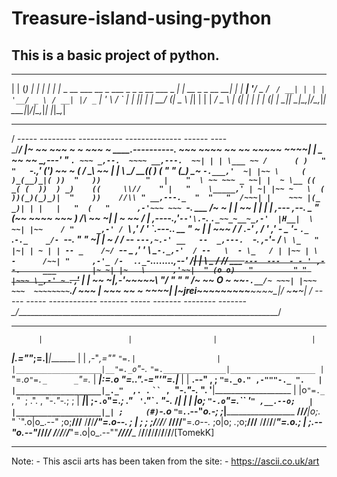 # Treasure-island-using-python

## This is a basic project of python. 
 _                                     _     _                 _ 
| |                                   (_)   | |               | |
| |_ _ __ ___  __ _ ___ _   _ _ __ ___ _ ___| | __ _ _ __   __| |
| __| '__/ _ \/ _` / __| | | | '__/ _ \ / __| |/ _` | '_ \ / _` |
| |_| | |  __/ (_| \__ \ |_| | | |  __/ \__ \ | (_| | | | | (_| |
 \__|_|  \___|\__,_|___/\__,_|_|  \___|_|___/_|\__,_|_| |_|\__,_|
 
   ____________________________________________________________________
 / \-----     ---------  -----------     -------------- ------    ----\
 \_/__________________________________________________________________/
 |~ ~~ ~~~ ~ ~ ~~~ ~ _____.----------._ ~~~  ~~~~ ~~   ~~  ~~~~~ ~~~~|
 |  _   ~~ ~~ __,---'_       "         `. ~~~ _,--.  ~~~~ __,---.  ~~|
 | | \___ ~~ /      ( )   "          "   `-.,' (') \~~ ~ (  / _\ \~~ |
 |  \    \__/_   __(( _)_      (    "   "     (_\_) \___~ `-.___,'  ~|
 |~~ \     (  )_(__)_|( ))  "   ))          "   |    "  \ ~~ ~~~ _ ~~|
 |  ~ \__ (( _( (  ))  ) _)    ((     \\//    " |   "    \_____,' | ~|
 |~~ ~   \  ( ))(_)(_)_)|  "    ))    //\\ " __,---._  "  "   "  /~~~|
 |    ~~~ |(_ _)| | |   |   "  (   "      ,-'~~~ ~~~ `-.   ___  /~ ~ |
 | ~~     |  |  |   |   _,--- ,--. _  "  (~~  ~~~~  ~~~ ) /___\ \~~ ~|
 |  ~ ~~ /   |      _,----._,'`--'\.`-._  `._~~_~__~_,-'  |H__|  \ ~~|
 |~~    / "     _,-' / `\ ,' / _'  \`.---.._          __        " \~ |
 | ~~~ / /   .-' , / ' _,'_  -  _ '- _`._ `.`-._    _/- `--.   " " \~|
 |  ~ / / _-- `---,~.-' __   --  _,---.  `-._   _,-'- / ` \ \_   " |~|
 | ~ | | -- _    /~/  `-_- _  _,' '  \ \_`-._,-'  / --   \  - \_   / |
 |~~ | \ -      /~~| "     ,-'_ /-  `_ ._`._`-...._____...._,--'  /~~|
 | ~~\  \_ /   /~~/    ___  `---  ---  - - ' ,--.     ___        |~ ~|
 |~   \      ,'~~|  " (o o)   "         " " |~~~ \_,-' ~ `.     ,'~~ |
 | ~~ ~|__,-'~~~~~\    \"/      "  "   "    /~ ~~   O ~ ~~`-.__/~ ~~~|
 |~~~ ~~~  ~~~~~~~~`.______________________/ ~~~    |   ~~~ ~~ ~ ~~~~|
 |____~jrei~__~_______~~_~____~~_____~~___~_~~___~\_|_/ ~_____~___~__|
 / \----- ----- ------------  ------- ----- -------  --------  -------\
 \_/__________________________________________________________________/
 
 *******************************************************************************
          |                   |                  |                     |
 _________|________________.=""_;=.______________|_____________________|_______
|                   |  ,-"_,=""     `"=.|                  |
|___________________|__"=._o`"-._        `"=.______________|___________________
          |                `"=._o`"=._      _`"=._                     |
 _________|_____________________:=._o "=._."_.-="'"=.__________________|_______
|                   |    __.--" , ; `"=._o." ,-"""-._ ".   |
|___________________|_._"  ,. .` ` `` ,  `"-._"-._   ". '__|___________________
          |           |o`"=._` , "` `; .". ,  "-._"-._; ;              |
 _________|___________| ;`-.o`"=._; ." ` '`."\` . "-._ /_______________|_______
|                   | |o;    `"-.o`"=._``  '` " ,__.--o;   |
|___________________|_| ;     (#) `-.o `"=.`_.--"_o.-; ;___|___________________
____/______/______/___|o;._    "      `".o|o_.--"    ;o;____/______/______/____
/______/______/______/_"=._o--._        ; | ;        ; ;/______/______/______/_
____/______/______/______/__"=._o--._   ;o|o;     _._;o;____/______/______/____
/______/______/______/______/____"=._o._; | ;_.--"o.--"_/______/______/______/_
____/______/______/______/______/_____"=.o|o_.--""___/______/______/______/____
/______/______/______/______/______/______/______/______/______/______/[TomekK]
*******************************************************************************

Note: - This ascii arts has been taken from the site: - https://ascii.co.uk/art
